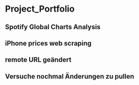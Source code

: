 # Project_Portfolio

## Spotify Global Charts Analysis

## iPhone prices web scraping

## remote URL geändert

## Versuche nochmal Änderungen zu pullen
